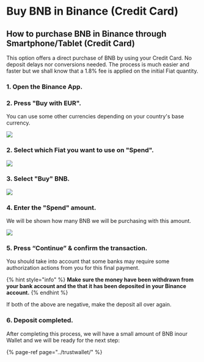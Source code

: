 # Buy BNB in Binance \(Credit Card\)

## How to purchase BNB in Binance through Smartphone/Tablet \(Credit Card\)

This option offers a direct purchase of BNB by using your Credit Card. No deposit delays nor conversions needed. The process is much easier and faster but we shall know that a 1.8% fee is applied on the initial Fiat quantity.

### 1. Open the Binance App.

### 2. Press "Buy with EUR".

You can use some other currencies depending on your country's base currency.



![](../../../../.gitbook/assets/1615028657935%20%282%29%20%282%29%20%282%29%20%282%29%20%282%29%20%282%29.jpg)

### 

### 2. Select which Fiat you want to use on "Spend".



![](../../../../.gitbook/assets/1615028657928.jpg)





### 3. Select "Buy" BNB.



![](../../../../.gitbook/assets/1615028657920.jpg)



### 4. Enter the "Spend" amount.

We will be shown how many BNB we will be purchasing with this amount.



![](../../../../.gitbook/assets/1615028657912.jpg)



### 5. Press “Continue” & confirm the transaction.

You should take into account that some banks may require some authorization actions from you for this final payment.

{% hint style="info" %}
**Make sure the money have been withdrawn from your bank account and the that it has been deposited in your Binance account.**
{% endhint %}

If both of the above are negative, make the deposit all over again.



### 6. Deposit completed.

After completing this process, we will have a small amount of BNB in ​​our Wallet and we will be ready for the next step:

{% page-ref page="../trustwallet/" %}





